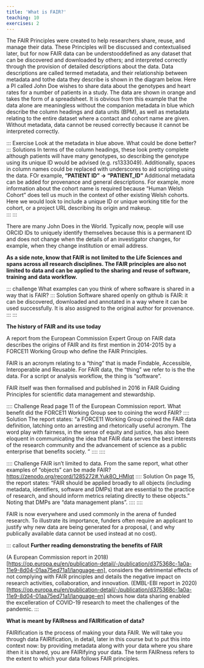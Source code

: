 ```yaml
---
title: 'What is FAIR?'
teaching: 10
exercises: 2
---
```


The FAIR Principles were created to help researchers share, reuse, and manage their data. These Principles will be discussed and contextualised later, but for now FAIR data can be understooddefined as any dataset that can be discovered and downloaded by others; and interpreted correctly through the provision of detailed descriptions about the data.
Data descriptions are called termed metadata, and their  relationship between metadata and tothe data they describe is shown in the diagram below.  Here a PI called John Doe wishes to share data about the genotypes and heart rates for a number of patients in a study.  The data are shown in orange and takes the form of a spreadsheet.  It is obvious from this example that the data alone are meaningless without the companion metadata in blue which describe the column headings and data units (BPM), as well as metadata relating to the entire dataset where a contact and cohort name are given.  Without metadata, data cannot be reused correctly because it cannot be interpreted correctly.



::: Exercise
Look at the metadata in blue above.  What could be done better?
::: Solutions
In terms of the column headings, these look pretty complete although patients will have many genotypes, so describing the genotype using its unique ID would be advised (e.g. rs1333049).  Additionally, spaces in column names could be replaced with underscores to aid scripting using the data.  FOr example, **“PATIENT ID” → “PATIENT_ID”**
Additional metadata can be added for provenance and general descriptions.  For example, more information about the cohort name is required because “Human Welsh Cohort” does tell us much in the context of other existing Welsh cohorts.  Here we would look to include a unique ID or unique working title for the cohort, or a project URL describing its origin and makeup.  
:::
:::

There are many John Does in the World.  Typically now, people will use ORCID IDs to uniquely identify themselves because this is a permanent ID and does not change when the details of an investigator changes, for example, when they change institution or email address.

**As a side note, know that FAIR is not limited to the Life Sciences and spans across all research disciplines. The FAIR principles are also not limited to data and can be applied to the sharing and reuse of software, training and data workflow.**

::: challenge
What examples can you think of where software is shared in a way that is FAIR?
::: Solution
Software shared openly on github is FAIR: it can be discovered, downloaded and annotated in a way where it can be used successfully.  It is also assigned to the original author for provenance.
:::
:::


**The history of FAIR and its use today**

A report from the European Commission Expert Group on FAIR data describes the origins of FAIR and its first mention in 2014-2015 by a FORCE11 Working Group who define the FAIR Principles.  

FAIR is an acronym relating to a “thing” that is made Findable, Accessible, Interoperable and Reusable.   For FAIR data, the “thing” we refer to is the the data.  For a script or analysis workflow, the thing is “software”.

FAIR itself was then formalised and published in 2016 in FAIR Guiding Principles for scientific data management and stewardship.

:::: Challenge 
Read page 11 of the European Commission report.  What benefit did the FORCE11 Working Group see to coining the word FAIR? 
:::: Solution
The report states: “a FORCE11 Working Group coined the FAIR data definition, latching onto an arresting and rhetorically useful acronym. The word play with fairness, in the sense of equity and justice, has also been eloquent in communicating the idea that FAIR data serves the best interests of the research community and the advancement of science as a public enterprise that benefits society. ”
::::
::::

:::: Challenge 
FAIR isn’t limited to data. From the same report, what other examples of “objects” can be made FAIR? https://zenodo.org/record/1285272#.Yuk8O_HMIqt
:::: Solution
On page 15, the report states: “FAIR should be applied broadly to all objects (including metadata, identifiers, software and
DMPs) that are essential to the practice of research, and should inform metrics relating directly to these objects.”  Noting that DMPs are “data management plans”.
::::
::::


FAIR is now everywhere and used commonly in the arena of funded research.  To illustrate its importance, funders often require an applicant to justify why new data are being generated for a proposal, ( and why publically available data cannot be used instead at no cost).

::: callout
**Further reading demonstrating the benefits of FAIR**

(A European Commission report in 2018)[https://op.europa.eu/en/publication-detail/-/publication/d375368c-1a0a-11e9-8d04-01aa75ed71a1/language-en], considers the detrimental effects of not complying with FAIR principles and details the negative impact on research activities, collaboration, and innovation. 
(EMBL-EBI report in 2020)[https://op.europa.eu/en/publication-detail/-/publication/d375368c-1a0a-11e9-8d04-01aa75ed71a1/language-en] shows how data sharing enabled the excelleration of COVID-19 research to meet the challenges of the pandemic.
:::

**What is meant by FAIRness and FAIRification of data?**

FAIRification is the process of making your data FAIR.  We will take you through data FAIRification, in detail, later in this course but to put this into context now: by providing metadata along with your data where you share ithen it is shared, you are FAIRifying your data.
The term FAIRness refers to the extent to which your data follows FAIR principles.
